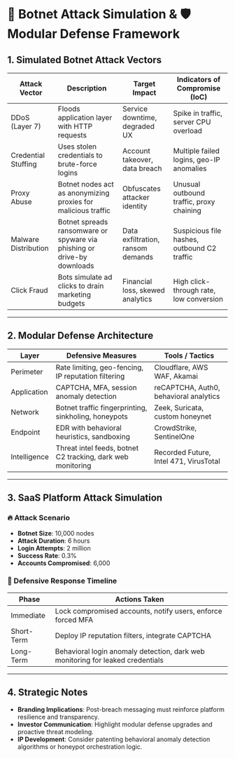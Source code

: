 # 🧨 Botnet Attack Simulation & 🛡️ Modular Defense Framework

## 1. Simulated Botnet Attack Vectors

| **Attack Vector**        | **Description**                                                                 | **Target Impact**                          | **Indicators of Compromise (IoC)**             |
|--------------------------|----------------------------------------------------------------------------------|--------------------------------------------|------------------------------------------------|
| DDoS (Layer 7)           | Floods application layer with HTTP requests                                     | Service downtime, degraded UX              | Spike in traffic, server CPU overload          |
| Credential Stuffing      | Uses stolen credentials to brute-force logins                                   | Account takeover, data breach              | Multiple failed logins, geo-IP anomalies       |
| Proxy Abuse              | Botnet nodes act as anonymizing proxies for malicious traffic                   | Obfuscates attacker identity               | Unusual outbound traffic, proxy chaining       |
| Malware Distribution     | Botnet spreads ransomware or spyware via phishing or drive-by downloads         | Data exfiltration, ransom demands          | Suspicious file hashes, outbound C2 traffic    |
| Click Fraud              | Bots simulate ad clicks to drain marketing budgets                              | Financial loss, skewed analytics           | High click-through rate, low conversion        |

---

## 2. Modular Defense Architecture

| **Layer**        | **Defensive Measures**                                                                 | **Tools / Tactics**                          |
|------------------|-----------------------------------------------------------------------------------------|----------------------------------------------|
| Perimeter        | Rate limiting, geo-fencing, IP reputation filtering                                     | Cloudflare, AWS WAF, Akamai                  |
| Application      | CAPTCHA, MFA, session anomaly detection                                                 | reCAPTCHA, Auth0, behavioral analytics       |
| Network          | Botnet traffic fingerprinting, sinkholing, honeypots                                    | Zeek, Suricata, custom honeynet              |
| Endpoint         | EDR with behavioral heuristics, sandboxing                                              | CrowdStrike, SentinelOne                     |
| Intelligence     | Threat intel feeds, botnet C2 tracking, dark web monitoring                             | Recorded Future, Intel 471, VirusTotal       |

---

## 3. SaaS Platform Attack Simulation

### 🔥 Attack Scenario
- **Botnet Size**: 10,000 nodes  
- **Attack Duration**: 6 hours  
- **Login Attempts**: 2 million  
- **Success Rate**: 0.3%  
- **Accounts Compromised**: 6,000  

### 🧯 Defensive Response Timeline

| **Phase**       | **Actions Taken**                                                                 |
|-----------------|------------------------------------------------------------------------------------|
| Immediate       | Lock compromised accounts, notify users, enforce forced MFA                      |
| Short-Term      | Deploy IP reputation filters, integrate CAPTCHA                                   |
| Long-Term       | Behavioral login anomaly detection, dark web monitoring for leaked credentials   |

---

## 4. Strategic Notes

- **Branding Implications**: Post-breach messaging must reinforce platform resilience and transparency.
- **Investor Communication**: Highlight modular defense upgrades and proactive threat modeling.
- **IP Development**: Consider patenting behavioral anomaly detection algorithms or honeypot orchestration logic.
